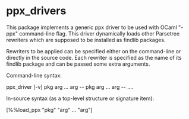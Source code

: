ppx_drivers
===========

This package implements a generic ppx driver to be used with OCaml
"-ppx" command-line flag.  This driver dynamically loads other
Parsetree rewriters which are supposed to be installed as findlib
packages.

Rewriters to be applied can be specified either on the command-line or
directly in the source code.  Each rewriter is specified as the name
of its findlib package and can be passed some extra arguments.

Command-line syntax:

   ppx_driver [-v] pkg arg ... arg -- pkg arg ... arg -- ....


In-source syntax (as a top-level structure or signature item):

   [%%load_ppx "pkg" "arg" ... "arg"]

